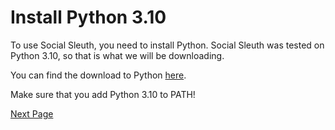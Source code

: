 # Install Python 3.10
To use Social Sleuth, you need to install Python. Social Sleuth was tested on Python 3.10, so that is what we will be downloading.

You can find the download to Python [here](https://www.python.org/downloads/).

Make sure that you add Python 3.10 to PATH!

[Next Page](https://github.com/OfficialB/sleuth/blob/main/cli/docs/getting-started/install-git.md)
